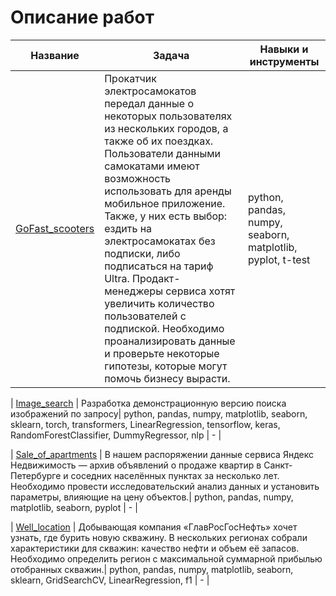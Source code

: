 # Описание работ
| Название | Задача | Навыки и инструменты|
| --- | --- | --- |
| [GoFast_scooters](https://github.com/Nadika25/YP_study_projects/tree/main/GoFast_scooters) | Прокатчик электросамокатов передал данные о некоторых пользователях из нескольких городов, а также об их поездках. Пользователи данными самокатами имеют возможность использовать для аренды мобильное приложение. Также, у них есть выбор: ездить на электросамокатах без подписки, либо подписаться на тариф Ultra. Продакт-менеджеры сервиса хотят увеличить количество пользователей с подпиской. Необходимо проанализировать данные и проверьте некоторые гипотезы, которые могут помочь бизнесу вырасти.| python, pandas, numpy, seaborn, matplotlib, pyplot, t-test| - |

| [Image_search](https://github.com/Nadika25/YP_study_projects/tree/main/Image_search) | Разработка демонстрационную версию поиска изображений по запросу| python, pandas, numpy, matplotlib, seaborn, sklearn, torch, transformers, LinearRegression, tensorflow, keras, RandomForestClassifier, DummyRegressor, nlp | - |

| [Sale_of_apartments](https://github.com/Nadika25/YP_study_projects/tree/main/Sale_of_apartments) | В нашем распоряжении данные сервиса Яндекс Недвижимость — архив объявлений о продаже квартир в Санкт-Петербурге и соседних населённых пунктах за несколько лет. Необходимо провести исследовательский анализ данных и установить параметры, влияющие на цену объектов.| python, pandas, numpy, matplotlib, seaborn, pyplot | - |

| [Well_location](https://github.com/Nadika25/YP_study_projects/tree/main/Well_location) | Добывающая компания «ГлавРосГосНефть» хочет узнать, где бурить новую скважину. В нескольких регионах собрали характеристики для скважин: качество нефти и объем её запасов. Необходимо определить регион с максимальной суммарной прибылью отобранных скважин.| python, pandas, numpy, matplotlib, seaborn, sklearn, GridSearchCV, LinearRegression, f1 | - |
